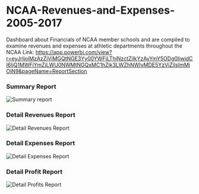 # NCAA-Revenues-and-Expenses-2005-2017
Dashboard about Financials of NCAA member schools and are compiled to examine revenues and expenses at athletic departments throughout the NCAA
Link: https://app.powerbi.com/view?r=eyJrIjoiMzAzZjVjMGQtNGE3Yy00YWFjLThiNzctZjlkYzAyYmY5ODg0IiwidCI6IjQ1MWFiYmZjLWU0NWMtNGQxMC1hZjk3LWZhNWIyMDE5YzViZiIsImMiOjN9&pageName=ReportSection


### Summary Report
![Summary report](https://user-images.githubusercontent.com/112948322/207608634-ddd0f3a3-edf6-4622-a3e0-bc709ebdb514.png)
### Detail Revenues Report
![Detail Revenues Report](https://user-images.githubusercontent.com/112948322/207608804-c5911fbf-7514-47fd-b673-5acb695bfcf4.png)
### Detail Expenses Report
![Detail Expenses Report](https://user-images.githubusercontent.com/112948322/207609607-c31fd8fc-f84a-4806-8361-b7e14d85c7a9.png)
### Detail Profit Report
![Detail Profits Report](https://user-images.githubusercontent.com/112948322/207608986-7f32170f-5a36-42ff-9d3b-5b90bb2ce62e.png)
